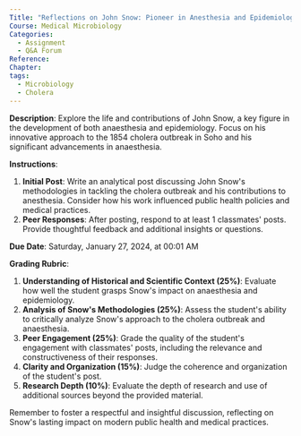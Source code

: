 ```yaml
---
Title: "Reflections on John Snow: Pioneer in Anesthesia and Epidemiology"
Course: Medical Microbiology
Categories:
  - Assignment
  - Q&A Forum
Reference: 
Chapter: 
tags:
  - Microbiology
  - Cholera
---
```

**Description**: Explore the life and contributions of John Snow, a key figure in the development of both anaesthesia and epidemiology. Focus on his innovative approach to the 1854 cholera outbreak in Soho and his significant advancements in anaesthesia.  

**Instructions**:

1. **Initial Post**: Write an analytical post discussing John Snow's methodologies in tackling the cholera outbreak and his contributions to anesthesia. Consider how his work influenced public health policies and medical practices.
2. **Peer Responses**: After posting, respond to at least 1 classmates' posts. Provide thoughtful feedback and additional insights or questions.

**Due Date**: Saturday, January 27, 2024, at 00:01 AM

**Grading Rubric**:

1. **Understanding of Historical and Scientific Context (25%)**: Evaluate how well the student grasps Snow's impact on anaesthesia and epidemiology.
2. **Analysis of Snow's Methodologies (25%)**: Assess the student's ability to critically analyze Snow's approach to the cholera outbreak and anaesthesia.
3. **Peer Engagement (25%)**: Grade the quality of the student's engagement with classmates' posts, including the relevance and constructiveness of their responses.
4. **Clarity and Organization (15%)**: Judge the coherence and organization of the student's post.
5. **Research Depth (10%)**: Evaluate the depth of research and use of additional sources beyond the provided material.

Remember to foster a respectful and insightful discussion, reflecting on Snow's lasting impact on modern public health and medical practices.